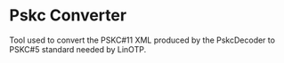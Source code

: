 Pskc Converter
================================

Tool used to convert the PSKC#11 XML produced by the PskcDecoder to PSKC#5 standard needed by LinOTP.
